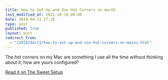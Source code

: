 ```yaml
---
title: How to Set Up and Use Hot Corners on macOS
last_modified_at: 2021-10-10 00:00
date: 2019-04-11 17:18
type: post
published: true
layout: post
redirect_from:
  - "/2019/04/11/how-to-set-up-and-use-hot-corners-on-macos.html"
---
```

The hot corners on my Mac are something I use all the time without thinking about it, how are yours configured?  

<!--more-->

<a href="https://thesweetsetup.com/how-to-set-up-and-use-hot-corners-on-macos/">Read it on The Sweet Setup</a>  
